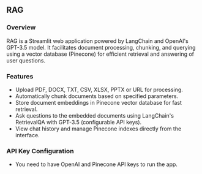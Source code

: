 ## RAG

### Overview
RAG is a Streamlit web application powered by LangChain and OpenAI's GPT-3.5 model. It facilitates document processing, chunking, and querying using a vector database (Pinecone) for efficient retrieval and answering of user questions.

### Features
- Upload PDF, DOCX, TXT, CSV, XLSX, PPTX or URL for processing.
- Automatically chunk documents based on specified parameters.
- Store document embeddings in Pinecone vector database for fast retrieval.
- Ask questions to the embedded documents using LangChain's RetrievalQA with GPT-3.5 (configurable API keys).
- View chat history and manage Pinecone indexes directly from the interface.

### API Key Configuration
- You need to have OpenAI and Pinecone API keys to run the app.